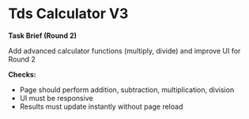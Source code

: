 # Tds Calculator V3

**Task Brief (Round 2)**

Add advanced calculator functions (multiply, divide) and improve UI for Round 2

**Checks:**
- Page should perform addition, subtraction, multiplication, division
- UI must be responsive
- Results must update instantly without page reload